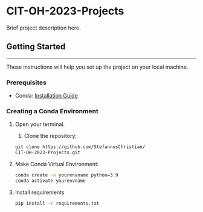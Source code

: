 # CIT-OH-2023-Projects

Brief project description here.

## Getting Started
****
These instructions will help you set up the project on your local machine.

### Prerequisites

- Conda: [Installation Guide](https://docs.conda.io/projects/conda/en/latest/user-guide/install/index.html)

### Creating a Conda Environment

1. Open your terminal.

   1. Clone the repository:

   ```bash
   git clone https://github.com/StefannusChristian/
   CIT-OH-2023-Projects.git

2. Make Conda Virtual Environment:

   ```bash
   conda create -n yourenvname python=3.9
   conda activate yourenvname

3. Install requirements

    ```bash
    pip install -r requirements.txt